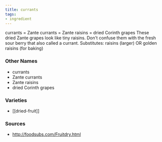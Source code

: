 ```yaml
---
title: currants
tags:
- ingredient
---
```

currants = Zante currants = Zante raisins = dried Corinth grapes These dried Zante grapes look like tiny raisins. Don't confuse them with the fresh sour berry that also called a currant. Substitutes: raisins (larger) OR golden raisins (for baking)

### Other Names

* currants
* Zante currants
* Zante raisins
* dried Corinth grapes

### Varieties

* [[dried-fruit]]

### Sources
* http://foodsubs.com/Fruitdry.html
